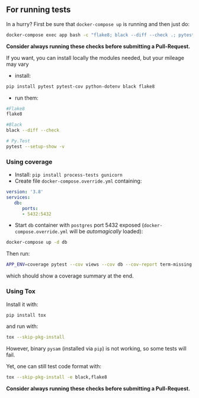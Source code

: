 ## For running tests
In a hurry? First be sure that `docker-compose up` is running and then just do:
```bash
docker-compose exec app bash -c "flake8; black --diff --check .; pytest"
```

**Consider always running these checks before submitting a Pull-Request.**

If you want, you can install locally the modules needed, but your mileage may vary

- install:

```bash
pip install pytest pytest-cov python-dotenv black flake8
```

- run them:
```bash
#Flake8
flake8

#Black
black --diff --check

# Py.Test
pytest --setup-show -v
```

### Using coverage
- Install: `pip install process-tests gunicorn`
- Create file `docker-compose.override.yml` containing:
```yaml
version: '3.8'
services:
   db:
      ports:
      - 5432:5432
```
- Start `db` container with `postgres` port 5432 exposed (`docker-compose.override.yml` will be _automagically_ loaded):
```bash
docker-compose up -d db
```
Then run:
```bash
APP_ENV=coverage pytest --cov views --cov db --cov-report term-missing:skip-covered -sv
```
which should show a coverage summary at the end.
### Using Tox
Install it with:
```bash
pip install tox
```
and run with:
```bash
tox --skip-pkg-install
```
However, binary `pysam` (installed via `pip`) is not working, so some tests will fail.

Yet, one can still test code format with:
```bash
tox --skip-pkg-install -e black,flake8
```
**Consider always running these checks before submitting a Pull-Request.**
